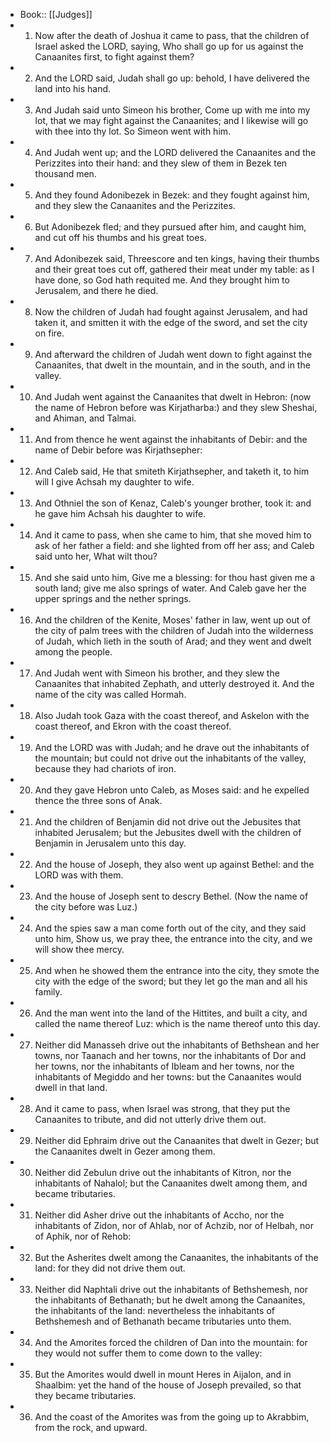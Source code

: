 - Book:: [[Judges]]
- 1. Now after the death of Joshua it came to pass, that the children of Israel asked the LORD, saying, Who shall go up for us against the Canaanites first, to fight against them?
- 2. And the LORD said, Judah shall go up: behold, I have delivered the land into his hand.
- 3. And Judah said unto Simeon his brother, Come up with me into my lot, that we may fight against the Canaanites; and I likewise will go with thee into thy lot. So Simeon went with him.
- 4. And Judah went up; and the LORD delivered the Canaanites and the Perizzites into their hand: and they slew of them in Bezek ten thousand men.
- 5. And they found Adonibezek in Bezek: and they fought against him, and they slew the Canaanites and the Perizzites.
- 6. But Adonibezek fled; and they pursued after him, and caught him, and cut off his thumbs and his great toes.
- 7. And Adonibezek said, Threescore and ten kings, having their thumbs and their great toes cut off, gathered their meat under my table: as I have done, so God hath requited me. And they brought him to Jerusalem, and there he died.
- 8. Now the children of Judah had fought against Jerusalem, and had taken it, and smitten it with the edge of the sword, and set the city on fire.
- 9. And afterward the children of Judah went down to fight against the Canaanites, that dwelt in the mountain, and in the south, and in the valley.
- 10. And Judah went against the Canaanites that dwelt in Hebron: (now the name of Hebron before was Kirjatharba:) and they slew Sheshai, and Ahiman, and Talmai.
- 11. And from thence he went against the inhabitants of Debir: and the name of Debir before was Kirjathsepher:
- 12. And Caleb said, He that smiteth Kirjathsepher, and taketh it, to him will I give Achsah my daughter to wife.
- 13. And Othniel the son of Kenaz, Caleb's younger brother, took it: and he gave him Achsah his daughter to wife.
- 14. And it came to pass, when she came to him, that she moved him to ask of her father a field: and she lighted from off her ass; and Caleb said unto her, What wilt thou?
- 15. And she said unto him, Give me a blessing: for thou hast given me a south land; give me also springs of water. And Caleb gave her the upper springs and the nether springs.
- 16. And the children of the Kenite, Moses' father in law, went up out of the city of palm trees with the children of Judah into the wilderness of Judah, which lieth in the south of Arad; and they went and dwelt among the people.
- 17. And Judah went with Simeon his brother, and they slew the Canaanites that inhabited Zephath, and utterly destroyed it. And the name of the city was called Hormah.
- 18. Also Judah took Gaza with the coast thereof, and Askelon with the coast thereof, and Ekron with the coast thereof.
- 19. And the LORD was with Judah; and he drave out the inhabitants of the mountain; but could not drive out the inhabitants of the valley, because they had chariots of iron.
- 20. And they gave Hebron unto Caleb, as Moses said: and he expelled thence the three sons of Anak.
- 21. And the children of Benjamin did not drive out the Jebusites that inhabited Jerusalem; but the Jebusites dwell with the children of Benjamin in Jerusalem unto this day.
- 22. And the house of Joseph, they also went up against Bethel: and the LORD was with them.
- 23. And the house of Joseph sent to descry Bethel. (Now the name of the city before was Luz.)
- 24. And the spies saw a man come forth out of the city, and they said unto him, Show us, we pray thee, the entrance into the city, and we will show thee mercy.
- 25. And when he showed them the entrance into the city, they smote the city with the edge of the sword; but they let go the man and all his family.
- 26. And the man went into the land of the Hittites, and built a city, and called the name thereof Luz: which is the name thereof unto this day.
- 27. Neither did Manasseh drive out the inhabitants of Bethshean and her towns, nor Taanach and her towns, nor the inhabitants of Dor and her towns, nor the inhabitants of Ibleam and her towns, nor the inhabitants of Megiddo and her towns: but the Canaanites would dwell in that land.
- 28. And it came to pass, when Israel was strong, that they put the Canaanites to tribute, and did not utterly drive them out.
- 29. Neither did Ephraim drive out the Canaanites that dwelt in Gezer; but the Canaanites dwelt in Gezer among them.
- 30. Neither did Zebulun drive out the inhabitants of Kitron, nor the inhabitants of Nahalol; but the Canaanites dwelt among them, and became tributaries.
- 31. Neither did Asher drive out the inhabitants of Accho, nor the inhabitants of Zidon, nor of Ahlab, nor of Achzib, nor of Helbah, nor of Aphik, nor of Rehob:
- 32. But the Asherites dwelt among the Canaanites, the inhabitants of the land: for they did not drive them out.
- 33. Neither did Naphtali drive out the inhabitants of Bethshemesh, nor the inhabitants of Bethanath; but he dwelt among the Canaanites, the inhabitants of the land: nevertheless the inhabitants of Bethshemesh and of Bethanath became tributaries unto them.
- 34. And the Amorites forced the children of Dan into the mountain: for they would not suffer them to come down to the valley:
- 35. But the Amorites would dwell in mount Heres in Aijalon, and in Shaalbim: yet the hand of the house of Joseph prevailed, so that they became tributaries.
- 36. And the coast of the Amorites was from the going up to Akrabbim, from the rock, and upward.
